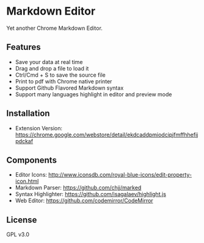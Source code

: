 # Markdown Editor

Yet another Chrome Markdown Editor.

## Features

* Save your data at real time
* Drag and drop a file to load it
* Ctrl/Cmd + S to save the source file
* Print to pdf with Chrome native printer
* Support Github Flavored Markdown syntax
* Support many languages highlight in editor and preview mode

## Installation

* Extension Version: <https://chrome.google.com/webstore/detail/ekdcaddpmiodcipjfmffhhefijpdckaf>

## Components

* Editor Icons: <http://www.iconsdb.com/royal-blue-icons/edit-property-icon.html>
* Markdown Parser: <https://github.com/chjj/marked>
* Syntax Highlighter: <https://github.com/isagalaev/highlight.js>
* Web Editor: <https://github.com/codemirror/CodeMirror>

## License

GPL v3.0

